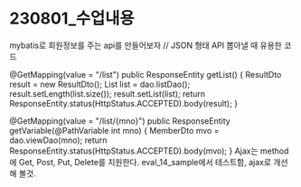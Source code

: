 # 230801_수업내용

mybatis로 회원정보를 주는 api를 만들어보자
// JSON 형태 API 뽑아낼 때 유용한 코드

@GetMapping(value = "/list")
public ResponseEntity<ResultDto> getList() {
	ResultDto result = new ResultDto();
	List<MemberDto> list = dao.listDao();
	result.setLength(list.size());
	result.setList(list);
	return ResponseEntity.status(HttpStatus.ACCEPTED).body(result);
}
	
@GetMapping(value = "/list/{mno}")
public ResponseEntity<MemberDto> getVariable(@PathVariable int mno) {
	MemberDto mvo = dao.viewDao(mno);
	return ResponseEntity.status(HttpStatus.ACCEPTED).body(mvo);
}
Ajax는 method에 Get, Post, Put, Delete를 지원한다.
eval_14_sample에서 테스트함, ajax로 개선해 볼것.
